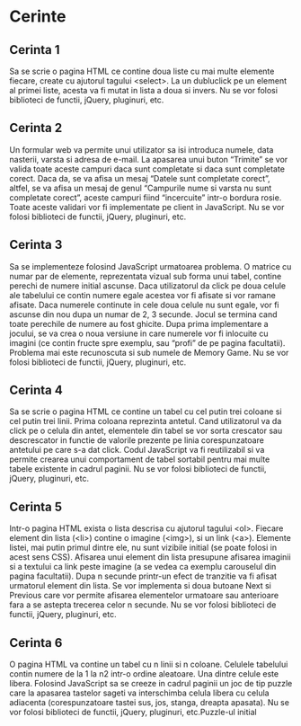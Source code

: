 <!DOCTYPE html>
<html lang="en">
<head>
<meta charset="UTF-8">
<meta name="viewport" content="width=device-width, initial-scale=1.0">
<h1>Cerinte</h1>
</head>
<body>

<h2>Cerinta 1</h2>
<p>Sa se scrie o pagina HTML ce contine doua liste cu mai multe elemente fiecare, create cu ajutorul tagului &lt;select&gt;. La un dubluclick pe un element al primei liste, acesta va fi mutat in lista a doua si invers. Nu se vor folosi biblioteci de functii, jQuery, pluginuri, etc.</p>

<h2>Cerinta 2</h2>
<p>Un formular web va permite unui utilizator sa isi introduca numele, data nasterii, varsta si adresa de e-mail. La apasarea unui buton “Trimite” se vor valida toate aceste campuri daca sunt completate si daca sunt completate corect. Daca da, se va afisa un mesaj “Datele sunt completate corect”, altfel, se va afisa un mesaj de genul “Campurile nume si varsta nu sunt completate corect”, aceste campuri fiind “incercuite” intr-o bordura rosie. Toate aceste validari vor fi implementate pe client in JavaScript. Nu se vor folosi biblioteci de functii, jQuery, pluginuri, etc.</p>

<h2>Cerinta 3</h2>
<p>Sa se implementeze folosind JavaScript urmatoarea problema. O matrice cu numar par de elemente, reprezentata vizual sub forma unui tabel, contine perechi de numere initial ascunse. Daca utilizatorul da click pe doua celule ale tabelului ce contin numere egale acestea vor fi afisate si vor ramane afisate. Daca numerele continute in cele doua celule nu sunt egale, vor fi ascunse din nou dupa un numar de 2, 3 secunde. Jocul se termina cand toate perechile de numere au fost ghicite. Dupa prima implementare a jocului, se va crea o noua versiune in care numerele vor fi inlocuite cu imagini (ce contin fructe spre exemplu, sau “profi” de pe pagina facultatii). Problema mai este recunoscuta si sub numele de Memory Game. Nu se vor folosi biblioteci de functii, jQuery, pluginuri, etc.</p>

<h2>Cerinta 4</h2>
<p>Sa se scrie o pagina HTML ce contine un tabel cu cel putin trei coloane si cel putin trei linii. Prima coloana reprezinta antetul. Cand utilizatorul va da click pe o celula din antet, elementele din tabel se vor sorta crescator sau descrescator in functie de valorile prezente pe linia corespunzatoare antetului pe care s-a dat click. Codul JavaScript va fi reutilizabil si va permite crearea unui comportament de tabel sortabil pentru mai multe tabele existente in cadrul paginii. Nu se vor folosi biblioteci de functii, jQuery, pluginuri, etc.</p>

<h2>Cerinta 5</h2>
<p>Intr-o pagina HTML exista o lista descrisa cu ajutorul tagului &lt;ol&gt;. Fiecare element din lista (&lt;li&gt;) contine o imagine (&lt;img&gt;), si un link (&lt;a&gt;). Elemente listei, mai putin primul dintre ele, nu sunt vizibile initial (se poate folosi in acest sens CSS). Afisarea unui element din lista presupune afisarea imaginii si a textului ca link peste imagine (a se vedea ca exemplu carouselul din pagina facultatii). Dupa n secunde printr-un efect de tranzitie va fi afisat urmatorul element din lista. Se vor implementa si doua butoane Next si Previous care vor permite afisarea elementelor urmatoare sau anterioare fara a se astepta trecerea celor n secunde. Nu se vor folosi biblioteci de functii, jQuery, pluginuri, etc.</p>

<h2>Cerinta 6</h2>
<p>O pagina HTML va contine un tabel cu n linii si n coloane. Celulele tabelului contin numere de la 1 la n2 intr-o ordine aleatoare. Una dintre celule este libera. Folosind JavaScript sa se creeze in cadrul paginii un joc de tip puzzle care la apasarea tastelor sageti va interschimba celula libera cu celula adiacenta (corespunzatoare tastei sus, jos, stanga, dreapta apasata). Nu se vor folosi biblioteci de functii, jQuery, pluginuri, etc.Puzzle-ul initial</p>

</body>
</html>
